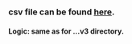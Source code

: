 ### csv file can be found [here](https://drive.google.com/drive/folders/18iOEHwZG1EBwbJGQpVz739g1uwwYp7e4?usp=sharing).<br/>
#### Logic: same as for ...v3 directory.
